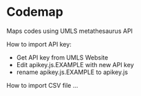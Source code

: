 # Codemap
Maps codes using UMLS metathesaurus API

How to import API key:
 - Get API key from UMLS Website
 - Edit apikey.js.EXAMPLE with new API key
 - rename apikey.js.EXAMPLE to apikey.js
 
 How to import CSV file
 ...